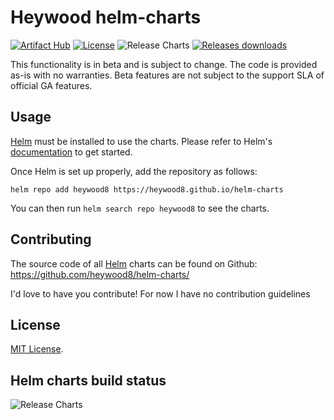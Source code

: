 # Heywood helm-charts
[![Artifact Hub](https://img.shields.io/endpoint?url=https://artifacthub.io/badge/repository/heywood8-helm-charts)](https://artifacthub.io/packages/search?repo=heywood8-helm-charts) [![License](https://img.shields.io/badge/License-MIT-blue.svg)](https://opensource.org/licenses/Apache-2.0) ![Release Charts](https://github.com/heywood8/helm-charts/workflows/Release%20Charts/badge.svg?branch=main) [![Releases downloads](https://img.shields.io/github/downloads/heywood8/helm-charts/total.svg)](https://github.com/heywood8/helm-charts/releases)

This functionality is in beta and is subject to change. The code is provided as-is with no warranties. Beta features are not subject to the support SLA of official GA features.

## Usage

[Helm](https://helm.sh) must be installed to use the charts.
Please refer to Helm's [documentation](https://helm.sh/docs/) to get started.

Once Helm is set up properly, add the repository as follows:

```console
helm repo add heywood8 https://heywood8.github.io/helm-charts
```

You can then run `helm search repo heywood8` to see the charts.

## Contributing

The source code of all [Helm](https://helm.sh) charts can be found on Github: <https://github.com/heywood8/helm-charts/>

<!-- Keep full URL links to repo files because this README syncs from main to gh-pages.  -->
I'd love to have you contribute! For now I have no contribution guidelines

## License

<!-- Keep full URL links to repo files because this README syncs from main to gh-pages.  -->
[MIT License](https://github.com/prometheus-community/helm-charts/blob/main/LICENSE).

## Helm charts build status

![Release Charts](https://github.com/heywood8/helm-charts/workflows/Release%20Charts/badge.svg?branch=main)
